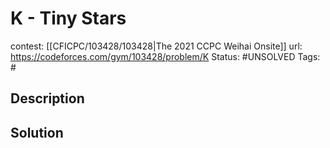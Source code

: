 # K - Tiny Stars

contest: [[CFICPC/103428/103428|The 2021 CCPC Weihai Onsite]]
url: https://codeforces.com/gym/103428/problem/K
Status: #UNSOLVED
Tags: #

## Description

## Solution

